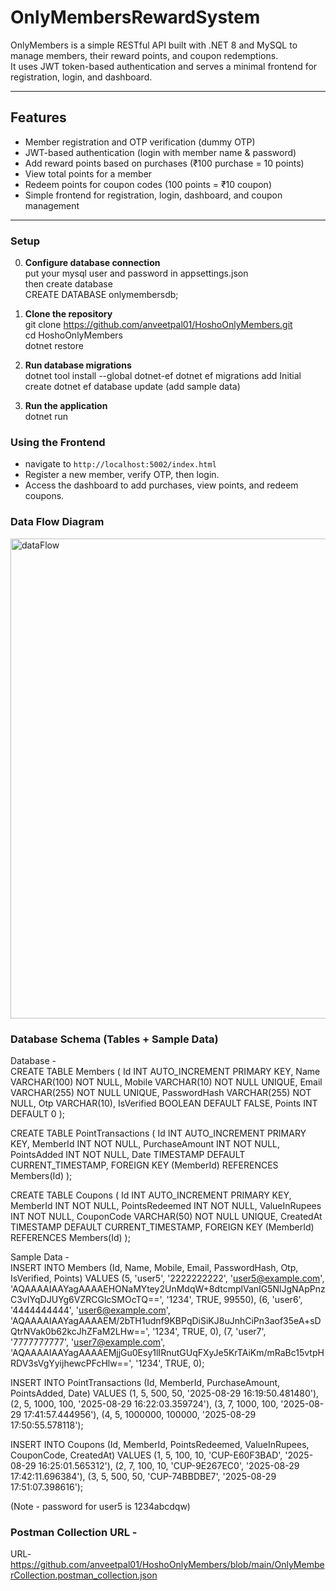# OnlyMembersRewardSystem

OnlyMembers is a simple RESTful API built with .NET 8 and MySQL to manage members, their reward points, and coupon redemptions.  
It uses JWT token-based authentication and serves a minimal frontend for registration, login, and dashboard.

---

## Features

- Member registration and OTP verification (dummy OTP)
- JWT-based authentication (login with member name & password)
- Add reward points based on purchases (₹100 purchase = 10 points)
- View total points for a member
- Redeem points for coupon codes (100 points = ₹10 coupon)
- Simple frontend for registration, login, dashboard, and coupon management

---


### Setup  
0. **Configure database connection**    
put your mysql user and password in appsettings.json  
then create database  
CREATE DATABASE onlymembersdb;

1. **Clone the repository**  
git clone https://github.com/anveetpal01/HoshoOnlyMembers.git  
cd HoshoOnlyMembers  
dotnet restore

3. **Run database migrations**  
   dotnet tool install --global dotnet-ef
   dotnet ef migrations add Initial create
   dotnet ef database update
   (add sample data)  
5. **Run the application**  
  dotnet run

### Using the Frontend

- navigate to `http://localhost:5002/index.html`
- Register a new member, verify OTP, then login.
- Access the dashboard to add purchases, view points, and redeem coupons.

### Data Flow Diagram
<img width="512" height="768" alt="dataFlow" src="https://github.com/user-attachments/assets/8164079d-07b2-41ef-97b9-7b3b1c82ecdd" />

### Database Schema (Tables + Sample Data)  
Database -  
CREATE TABLE Members (
    Id INT AUTO_INCREMENT PRIMARY KEY,
    Name VARCHAR(100) NOT NULL,
    Mobile VARCHAR(10) NOT NULL UNIQUE,
    Email VARCHAR(255) NOT NULL UNIQUE,
    PasswordHash VARCHAR(255) NOT NULL,
    Otp VARCHAR(10),
    IsVerified BOOLEAN DEFAULT FALSE,
    Points INT DEFAULT 0
);

CREATE TABLE PointTransactions (
    Id INT AUTO_INCREMENT PRIMARY KEY,
    MemberId INT NOT NULL,
    PurchaseAmount INT NOT NULL,
    PointsAdded INT NOT NULL,
    Date TIMESTAMP DEFAULT CURRENT_TIMESTAMP,
    FOREIGN KEY (MemberId) REFERENCES Members(Id)
);

CREATE TABLE Coupons (
    Id INT AUTO_INCREMENT PRIMARY KEY,
    MemberId INT NOT NULL,
    PointsRedeemed INT NOT NULL,
    ValueInRupees INT NOT NULL,
    CouponCode VARCHAR(50) NOT NULL UNIQUE,
    CreatedAt TIMESTAMP DEFAULT CURRENT_TIMESTAMP,
    FOREIGN KEY (MemberId) REFERENCES Members(Id)
);  


Sample Data -  
INSERT INTO Members (Id, Name, Mobile, Email, PasswordHash, Otp, IsVerified, Points) VALUES
(5, 'user5', '2222222222', 'user5@example.com', 'AQAAAAIAAYagAAAAEHONaMYtey2UnMdqW+8dtcmplVanIG5NlJgNApPnzC3vIYqDJUYg6VZRCGlcSMOcTQ==', '1234', TRUE, 99550),
(6, 'user6', '4444444444', 'user6@example.com', 'AQAAAAIAAYagAAAAEM/2bTH1udnf9KBPqDiSiKJ8uJnhCiPn3aof35eA+sDQtrNVak0b62kcJhZFaM2LHw==', '1234', TRUE, 0),
(7, 'user7', '7777777777', 'user7@example.com', 'AQAAAAIAAYagAAAAEMjjGu0Esy1lIRnutGUqFXyJe5KrTAiKm/mRaBc15vtpHRDV3sVgYyijhewcPFcHlw==', '1234', TRUE, 0);  

INSERT INTO PointTransactions (Id, MemberId, PurchaseAmount, PointsAdded, Date) VALUES
(1, 5, 500, 50, '2025-08-29 16:19:50.481480'),
(2, 5, 1000, 100, '2025-08-29 16:22:03.359724'),
(3, 7, 1000, 100, '2025-08-29 17:41:57.444956'),
(4, 5, 1000000, 100000, '2025-08-29 17:50:55.578118');  

INSERT INTO Coupons (Id, MemberId, PointsRedeemed, ValueInRupees, CouponCode, CreatedAt) VALUES
(1, 5, 100, 10, 'CUP-E60F3BAD', '2025-08-29 16:25:01.565312'),
(2, 7, 100, 10, 'CUP-9E267EC0', '2025-08-29 17:42:11.696384'),
(3, 5, 500, 50, 'CUP-74BBDBE7', '2025-08-29 17:51:07.398616');  


(Note - password for user5 is 1234abcdqw)

### Postman Collection URL - 
URL- https://github.com/anveetpal01/HoshoOnlyMembers/blob/main/OnlyMemberCollection.postman_collection.json
